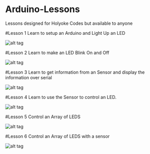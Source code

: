 # Arduino-Lessons
Lessons designed for Holyoke Codes but available to anyone

#Lesson 1
Learn to setup an Arduino and Light Up an LED

![alt tag](https://github.com/tgb20/Arduino-Lessons/blob/master/lesson1/LED_Blink_breadboard.jpg)

#Lesson 2
Learn to make an LED Blink On and Off

![alt tag](https://github.com/tgb20/Arduino-Lessons/blob/master/lesson2/LED_Blink_breadboard.jpg)

#Lesson 3
Learn to get information from an Sensor and display the information over serial

![alt tag](https://github.com/tgb20/Arduino-Lessons/blob/master/lesson3/distance_sensor_breadboard.jpg)

#Lesson 4
Learn to use the Sensor to control an LED.

![alt tag](https://github.com/tgb20/Arduino-Lessons/blob/master/lesson4/distance_sensor_LED_breadboard.jpg)

#Lesson 5
Control an Array of LEDS

![alt tag](https://github.com/tgb20/Arduino-Lessons/blob/master/lesson5/ledArray.png)


#Lesson 6
Control an Array of LEDS with a sensor

![alt tag](https://github.com/tgb20/Arduino-Lessons/blob/master/lesson6/breadboard.png)
